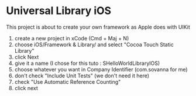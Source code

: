 # Universal Library iOS

This project is about to create your own framework as Apple does with UIKit

1. create a new project in xCode (Cmd + Maj + N)
2. choose iOS/Framework & Library/ and select "Cocoa Touch Static Library"
3. click Next
4. give it a name (I chose for this tuto : SHelloWorldLibraryIOS)
5. choose whatever you want in Company Identifier (com.sovanna for me)
6. don't check "Include Unit Tests" (we don't need it here)
7. check "Use Automatic Reference Counting"
8. click next
